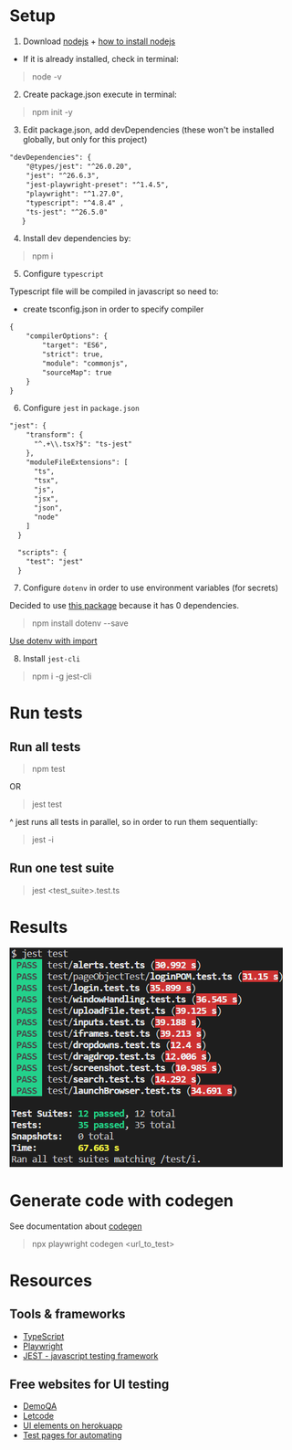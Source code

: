 # Setup

1. Download [nodejs](https://nodejs.org/en/download/) + [how to install nodejs](https://phoenixnap.com/kb/install-node-js-npm-on-windows)
- If it is already installed, check in terminal:
> node -v

2. Create package.json execute in terminal:
> npm init -y

3. Edit package.json, add devDependencies (these won't be installed globally, but only for this project)

```
"devDependencies": {
    "@types/jest": "^26.0.20",
    "jest": "^26.6.3",   
    "jest-playwright-preset": "^1.4.5",  
    "playwright": "^1.27.0",   
    "typescript": "^4.8.4" ,
    "ts-jest": "^26.5.0"
   }
```

4. Install dev dependencies by:
> npm i

5. Configure `typescript`

Typescript file will be compiled in javascript so need to:
- create tsconfig.json in order to specify compiler
```
{
    "compilerOptions": {
        "target": "ES6",
        "strict": true,
        "module": "commonjs",
        "sourceMap": true
    }
}
```

6. Configure `jest` in `package.json`
```
"jest": {
    "transform": {
      "^.+\\.tsx?$": "ts-jest"
    },
    "moduleFileExtensions": [
      "ts",
      "tsx",
      "js",
      "jsx",
      "json",
      "node"
    ]
  }
```

```
  "scripts": {
    "test": "jest"
  }
```

7. Configure `dotenv` in order to use environment variables (for secrets)

Decided to use [this package](https://www.npmjs.com/package/dotenv) because it has 0 dependencies.

> npm install dotenv --save

[Use dotenv with import](https://github.com/motdotla/dotenv#how-do-i-use-dotenv-with-import)

8. Install `jest-cli`

> npm i -g jest-cli

# Run tests

## Run all tests
> npm test

OR

> jest test

^ jest runs all tests in parallel, so in order to run them sequentially:

> jest -i

## Run one test suite
> jest <test_suite>.test.ts

# Results

![All tests](results/all_tests_jest_playwright.png "All tests")

# Generate code with codegen

See documentation about [codegen](https://playwright.dev/docs/codegen-intro)

> npx playwright codegen <url_to_test>

# Resources

## Tools & frameworks
- [TypeScript](https://www.typescriptlang.org/docs/handbook/intro.html)
- [Playwright](https://playwright.dev/docs/intro)
- [JEST - javascript testing framework](https://jestjs.io/)


## Free websites for UI testing
- [DemoQA](https://demoqa.com/)
- [Letcode](https://letcode.in/)
- [UI elements on herokuapp](https://the-internet.herokuapp.com/)
- [Test pages for automating](https://testpages.herokuapp.com/styled/index.html)